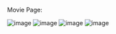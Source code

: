 Movie Page:

![image](https://github.com/user-attachments/assets/453c8008-58c4-456d-81f2-afcc1b8cccc9)
![image](https://github.com/user-attachments/assets/7ad68ae0-50dc-4dfb-a2e1-0052c835f791)
![image](https://github.com/user-attachments/assets/2c38d414-64e5-4ba8-8e1c-8291bd7a67a8)
![image](https://github.com/user-attachments/assets/a2cb6e6e-86e1-441f-9e6b-fb0b901d0423)

